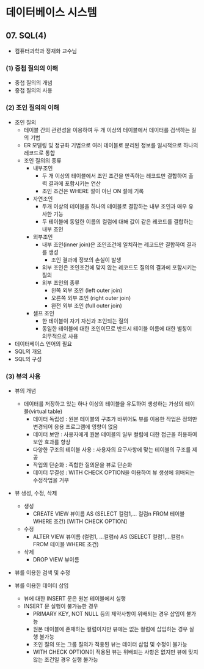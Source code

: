 # 데이터베이스 시스템

## 07. SQL(4)

- 컴퓨터과학과 정재화 교수님

### (1) 중첩 질의의 이해

- 중첩 질의의 개념
- 중첩 질의의 사용

### (2) 조인 질의의 이해

- 조인 질의
    - 테이블 간의 관련성을 이용하여 두 개 이상의 테이블에서 데이터를 검색하는 질의 기법
    - ER 모델링 및 정규화 기법으로 여러 테이블로 분리된 정보를 일시적으로 하나의 레코드로 통합
    - 조인 질의의 종류
        - 내부조인
            - 두 개 이상의 테이블에서 조인 조건을 만족하는 레코드만 결합하여 출력 결과에 포함시키는 연산
            - 조인 조건은 WHERE 절이 아닌 ON 절에 기록
        - 자연조인
            - 두개 이상의 테이블을 하나의 테이블로 결합하는 내부 조인과 매우 유사한 기능
            - 두 테이블에 동일한 이름의 컬럼에 대해 값이 같은 레코드를 결합하는 내부 조인
        - 외부조인
            - 내부 조인(inner join)은 조인조건에 일치하는 레코드만 결합하여 결과를 생성
                - 조인 결과에 정보의 손실이 발생
            - 외부 조인은 조인조건에 맞지 않는 레코드도 질의의 결과에 포함시키는 질의
            - 외부 조인의 종류
                - 왼쪽 외부 조인 (left outer join)
                - 오른쪽 외부 조인 (right outer join)
                - 완전 외부 조인 (full outer join)
        - 셀프 조인
            - 한 테이블이 자기 자신과 조인되는 질의
            - 동일한 테이블에 대한 조인이므로 반드시 테이블 이름에 대한 별칭이 의무적으로 사용
- 데이터베이스 언어의 필요
- SQL의 개요
- SQL의 구성

### (3) 뷰의 사용

- 뷰의 개념
    - 데이터를 저장하고 있는 하나 이상의 테이블을 유도하여 생성하는 가상의 테이블(virtual table)
        - 데이터 독립성 : 원본 테이블의 구조가 바뀌어도 뷰를 이용한 작업은 정의만 변경되어 응용 프로그램에 영향이 없음
        - 데이터 보안 : 사용자에게 원본 테이블의 일부 컬럼에 대한 접근을 허용하여 보안 효과를 향상
        - 다양한 구조의 테이블 사용 : 사용자의 요구사항에 맞는 테이블의 구조를 제공
        - 작업의 단순화 : 족합한 질의문을 뷰로 단순화
        - 데이터 무결성 : WITH CHECK OPTION을 이용하여 뷰 생성에 위배되는 수정작업을 거부
- 뷰 생성, 수정, 삭제
    - 생성
        - CREATE VIEW 뷰이름 AS (SELECT 컬럼1,... 컬럼n FROM 테이블 WHERE 조건) [WITH CHECK OPTION]
    - 수정
        - ALTER VIEW 뷰이름 (컬럼1, ...컬럼n) AS (SELECT 컬럼1,...컬럼n FROM 테이블 WHERE 조건)
    - 삭제
        - DROP VIEW 뷰이름
- 뷰를 이용한 검색 및 수정

- 뷰를 이용한 데이터 삽입
    - 뷰에 대한 INSERT 문은 원본 테이블에서 실행
    - INSERT 문 실행이 불가능한 경우
        - PRIMARY KEY, NOT NULL 등의 제약사항이 위배되는 경우 삽입이 불가능
        - 원본 테이블에 존재하는 컬럼이지만 뷰에는 없는 컬럼에 삽입하는 경우 실행 불가능
        - 조인 질의 또는 그룹 질의가 적용된 뷰는 데이터 삽입 및 수정이 불가능
        - WITH CHECK OPTION이 적용된 뷰는 위배되는 사항은 없지만 뷰에 맞지 않는 조건일 경우 실행 불가능